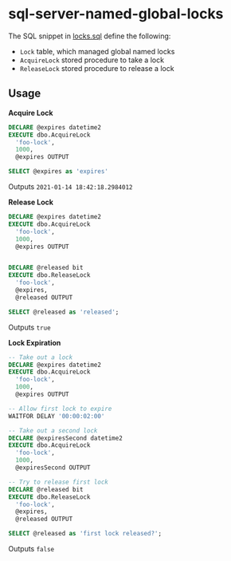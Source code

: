 # sql-server-named-global-locks

The SQL snippet in [locks.sql](locks.sql) define the following:
- `Lock` table, which managed global named locks
- `AcquireLock` stored procedure to take a lock
- `ReleaseLock` stored procedure to release a lock


## Usage

**Acquire Lock**

```sql
DECLARE @expires datetime2
EXECUTE dbo.AcquireLock
  'foo-lock',
  1000,
  @expires OUTPUT

SELECT @expires as 'expires'
```

Outputs `2021-01-14 18:42:18.2984012`

**Release Lock**

```sql
DECLARE @expires datetime2
EXECUTE dbo.AcquireLock
  'foo-lock',
  1000,
  @expires OUTPUT


DECLARE @released bit
EXECUTE dbo.ReleaseLock
  'foo-lock',
  @expires,
  @released OUTPUT

SELECT @released as 'released';
```

Outputs `true`

**Lock Expiration**

```sql
-- Take out a lock
DECLARE @expires datetime2
EXECUTE dbo.AcquireLock
  'foo-lock',
  1000,
  @expires OUTPUT

-- Allow first lock to expire
WAITFOR DELAY '00:00:02:00'

-- Take out a second lock
DECLARE @expiresSecond datetime2
EXECUTE dbo.AcquireLock
  'foo-lock',
  1000,
  @expiresSecond OUTPUT

-- Try to release first lock
DECLARE @released bit
EXECUTE dbo.ReleaseLock
  'foo-lock',
  @expires,
  @released OUTPUT

SELECT @released as 'first lock released?';
```

Outputs `false`
